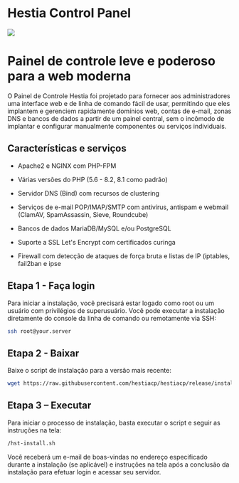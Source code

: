 # Hestia Control Panel

<img src = https://camo.githubusercontent.com/3576df6340278659a2818cab2d0300606a099ac049873d36de389b15c683cd21/68747470733a2f2f73746f726167652e68657374696163702e636f6d2f68657374696173637265656e2e706e67>

# Painel de controle leve e poderoso para a web moderna

O Painel de Controle Hestia foi projetado para fornecer aos
administradores uma interface web e de linha de comando fácil de usar,
permitindo que eles implantem e gerenciem rapidamente domínios web, contas de
e-mail, zonas DNS e bancos de dados a partir de um painel central, sem o
incômodo de implantar e configurar manualmente componentes ou serviços
individuais.

## Características e serviços

- Apache2 e NGINX com PHP-FPM

- Várias versões do PHP (5.6 - 8.2, 8.1 como padrão)

- Servidor DNS (Bind) com recursos de clustering

- Serviços de e-mail POP/IMAP/SMTP com antivírus, antispam e webmail (ClamAV, SpamAssassin, Sieve, Roundcube)

- Bancos de dados MariaDB/MySQL e/ou PostgreSQL

- Suporte a SSL Let's Encrypt com certificados curinga

- Firewall com detecção de ataques de força bruta e listas de IP (iptables, fail2ban e ipse

## Etapa 1 - Faça login

Para iniciar a instalação, você precisará estar logado como root ou um usuário com privilégios de superusuário. Você pode executar a instalação diretamente do console da linha de comando ou remotamente
via SSH:
```bash
ssh root@your.server
```

##  Etapa 2 - Baixar

Baixe o script de instalação para a versão mais
recente:
```bash
wget https://raw.githubusercontent.com/hestiacp/hestiacp/release/install/hst-install.sh
```

## Etapa 3 – Executar

Para iniciar o processo de instalação, basta executar o script e seguir as instruções na tela:
```bash
/hst-install.sh
```

Você receberá um e-mail de boas-vindas no endereço especificado durante a instalação (se aplicável) e instruções na tela após a conclusão da instalação para efetuar login e acessar seu servidor.
